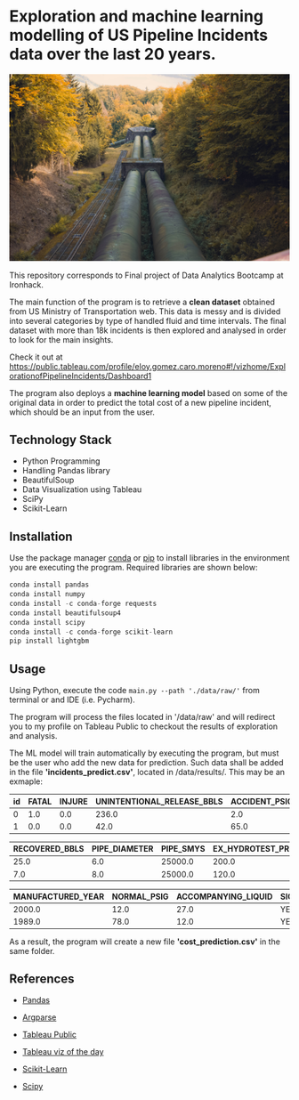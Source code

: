 # Exploration and machine learning modelling of US Pipeline Incidents data over the last 20 years. 

![Image](https://github.com/EloyGomez-bd/Ironhack_final_project/blob/main/data/images/quinten-de-graaf-L4gN0aeaPY4-unsplash.jpg)

This repository corresponds to Final project of Data Analytics Bootcamp at Ironhack.

The main function of the program is to retrieve a **clean dataset** obtained from US Ministry of Transportation web. This data is messy and is divided into several categories by type of handled fluid and time intervals. The final dataset with more than 18k incidents is then explored and analysed in order to look for the main insights.

Check it out at https://public.tableau.com/profile/eloy.gomez.caro.moreno#!/vizhome/ExplorationofPipelineIncidents/Dashboard1

The program also deploys a **machine learning model** based on some of the original data in order to predict the total cost of a new pipeline incident, which should be an input from the user.

## Technology Stack

* Python Programming
* Handling Pandas library
* BeautifulSoup
* Data Visualization using Tableau
* SciPy
* Scikit-Learn

## Installation

Use the package manager [conda](https://docs.conda.io/projects/conda/en/latest/user-guide/install/) or [pip](https://pip.pypa.io/en/stable/cli/pip_install/) to install libraries in the environment you are executing the program. Required libraries are shown below:

```python
conda install pandas
conda install numpy
conda install -c conda-forge requests
conda install beautifulsoup4
conda install scipy
conda install -c conda-forge scikit-learn
pip install lightgbm
```

## Usage

Using Python, execute the code ```main.py --path './data/raw/'``` from terminal or and IDE (i.e. Pycharm).

The program will process the files located in '/data/raw' and will redirect you to my profile on Tableau Public to checkout the results of exploration and analysis.

The ML model will train automatically by executing the program, but must be the user who add the new data for prediction. Such data shall be added in the file __'incidents_predict.csv'__, located in /data/results/. This may be an exmaple:


| id | FATAL | INJURE | UNINTENTIONAL_RELEASE_BBLS |	ACCIDENT_PSIG |	MOP_PSIG |
| -- | ----- | ------ | -------------------------- | -------------- | -------- |
| 0  | 1.0	 | 0.0	  | 236.0                      | 2.0	          | 100.0	   |
| 1  | 0.0	 | 0.0	  | 42.0                       | 65.0	          | 10.0	   |

|	RECOVERED_BBLS |	PIPE_DIAMETER |	PIPE_SMYS |	EX_HYDROTEST_PRESSURE |
| -------------- | -------------- | --------- | --------------------- |
| 25.0            | 6.0	          | 25000.0 	| 200.0	                |
| 7.0             | 8.0	          | 25000.0 	| 120.0	                |

| MANUFACTURED_YEAR | NORMAL_PSIG | ACCOMPANYING_LIQUID | SIGNIFICANT |	SERIOUS |	
| ----------------- | ----------- | ------------------- | ----------- | ------- |
|	2000.0	          | 12.0	      | 27.0                | YES	        | YES     |
|	1989.0	          | 78.0	      | 12.0                | YES	        | NO      |

As a result, the program will create a new file __'cost_prediction.csv'__ in the same folder.

## References

- [Pandas](https://pandas.pydata.org/pandas-docs/stable/reference/index.html)

- [Argparse](https://docs.python.org/3.7/library/argparse.html)

- [Tableau Public](https://public.tableau.com/s/)

- [Tableau viz of the day](https://public.tableau.com/es-es/gallery/?tab=viz-of-the-day&type=viz-of-the-day)

- [Scikit-Learn](https://scikit-learn.org/stable/index.html)

- [Scipy](https://www.scipy.org/)
